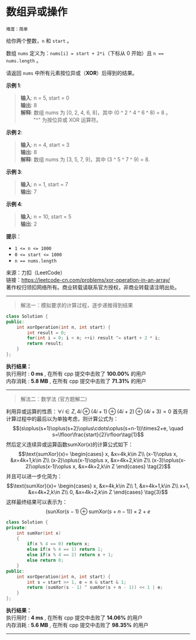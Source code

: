 # 数组异或操作 #  
`难度：简单` 

给你两个整数，`n` 和 `start` 。

数组 `nums` 定义为：`nums[i] = start + 2*i`（下标从 0 开始）且 `n == nums.length` 。

请返回 `nums` 中所有元素按位异或（**XOR**）后得到的结果。

**示例 1**:  
>**输入**: n = 5, start = 0  
>**输出**: 8  
>**解释**: 数组 nums 为 [0, 2, 4, 6, 8]，其中 (0 ^ 2 ^ 4 ^ 6 ^ 8) = 8 。
&ensp;&ensp;&ensp;&ensp;&ensp;"^" 为按位异或 XOR 运算符。  

**示例 2**:  
>**输入**: n = 4, start = 3  
>**输出**: 8  
>**解释**: 数组 nums 为 [3, 5, 7, 9]，其中 (3 ^ 5 ^ 7 ^ 9) = 8.  

**示例 3**:  
>**输入**: n = 1, start = 7  
>**输出**: 7  

**示例 4**:  
>**输入**: n = 10, start = 5  
>**输出**: 2  

**提示**：  
- `1 <= n <= 1000`  
- `0 <= start <= 1000`  
- `n == nums.length`  

来源：力扣（LeetCode）  
链接：https://leetcode-cn.com/problems/xor-operation-in-an-array/  
著作权归领扣网络所有。商业转载请联系官方授权，非商业转载请注明出处。  

---  
>解法一：模拟要求的计算过程，逐步递推得到结果  

```C++  
class Solution {
public:
    int xorOperation(int n, int start) {
        int result = 0;
        for(int i = 0; i < n; ++i) result ^= start + 2 * i;
        return result;
    }
};
```  

**执行结果：**  
执行用时 : **0 ms** , 在所有 cpp 提交中击败了 **100.00%** 的用户  
内存消耗 : **5.8 MB** , 在所有 cpp 提交中击败了 **71.31%** 的用户  

---  
>解法二：数学法 (官方题解二)  

利用异或运算的性质：$\forall i\in Z,4i\oplus(4i+1)\oplus(4i+2)\oplus(4i+3)=0$
首先将计算过程中的最后以为单独考虑，则计算公式为：
$$(s\oplus(s+1)\oplus(s+2)\oplus\cdots\oplus(s+n-1))\times2+e, \quad s=\lfloor\frac{start}{2}\rfloor\tag{1}$$
然后定义连续异或运算函数sumXor(x)的计算公式如下：
$$\text{sumXor}(x)=
    \begin{cases}
    x, &x=4k,k\in Z\\
    (x-1)\oplus x, &x=4k+1,k\in Z\\
    (x-2)\oplus(x-1)\oplus x, &x=4k+2,k\in Z\\
    (x-3)\oplus(x-2)\oplus(x-1)\oplus x, &x=4k+2,k\in Z
    \end{cases}
\tag{2}$$
并且可以进一步化简为：
$$\text{sumXor}(x)=
    \begin{cases}
    x, &x=4k,k\in Z\\
    1, &x=4k+1,k\in Z\\
    x+1, &x=4k+2,k\in Z\\
    0, &x=4k+2,k\in Z
    \end{cases}
\tag{3}$$
这样最终结果可以表示为：
$$(\text{sunXor}(s-1)\oplus\text{sumXor}(s+n-1))\times2+e\tag{4}$$

```C++  
class Solution {
private:
    int sumXor(int x)
    {
        if(x % 4 == 0) return x;
        else if(x % 4 == 1) return 1;
        else if(x % 4 == 2) return x + 1;
        else return 0;
    }
public:
    int xorOperation(int n, int start) {
        int s = start >> 1, e = n & start & 1;
        return (sumXor(s - 1) ^ sumXor(s + n - 1)) << 1 | e;
    }
};
```  

**执行结果：**  
执行用时 : **4 ms** , 在所有 cpp 提交中击败了 **14.06%** 的用户  
内存消耗 : **5.6 MB** , 在所有 cpp 提交中击败了 **98.35%** 的用户  

---  
